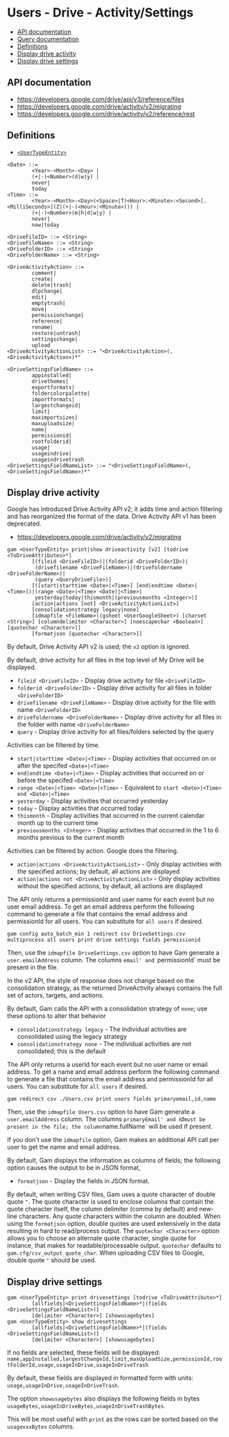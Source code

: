# Users - Drive - Activity/Settings
- [API documentation](#api-documentation)
- [Query documentation](Users-Drive-Query)
- [Definitions](#definitions)
- [Display drive activity](#display-drive-activity)
- [Display drive settings](#display-drive-settings)

## API documentation
* https://developers.google.com/drive/api/v3/reference/files
* https://developers.google.com/drive/activity/v2/migrating
* https://developers.google.com/drive/activity/v2/reference/rest

## Definitions
* [`<UserTypeEntity>`](Collections-of-Users)

```
<Date> ::=
        <Year>-<Month>-<Day> |
        (+|-)<Number>(d|w|y) |
        never|
        today
<Time> ::=
        <Year>-<Month>-<Day>(<Space>|T)<Hour>:<Minute>:<Second>[.<MilliSeconds>](Z|(+|-(<Hour>:<Minute>))) |
        (+|-)<Number>(m|h|d|w|y) |
        never|
        now|today

<DriveFileID> ::= <String>
<DriveFileName> ::= <String>
<DriveFolderID> ::= <String>
<DriveFolderName> ::= <String>

<DriveActivityAction> ::=
        comment|
        create|
        delete|trash|
        dlpchange|
        edit|
        emptytrash|
        move|
        permissionchange|
        reference|
        rename|
        restore|untrash|
        settingschange|
        upload
<DriveActivityActionList> ::= "<DriveActivityAction>(,<DriveActivityAction>)*"

<DriveSettingsFieldName> ::=
        appinstalled|
        drivethemes|
        exportformats|
        foldercolorpalette|
        importformats|
        largestchangeid|
        limit|
        maximportsizes|
        maxuploadsize|
        name|
        permissionid|
        rootfolderid|
        usage|
        usageindrive|
        usageindrivetrash
<DriveSettingsFieldNameList> ::= "<DriveSettingsFieldName>(,<DriveSettingsFieldName>)*"
```

## Display drive activity
Google has introduced Drive Activity API v2; it adds time and action filtering and has reorganized the format of the data.
Drive Activity API v1 has been deprecated.
* https://developers.google.com/drive/activity/v2/migrating
```
gam <UserTypeEntity> print|show driveactivity [v2] [todrive <ToDriveAttributes>*]
        [(fileid <DriveFileID>)|(folderid <DriveFolderID>)|
         (drivefilename <DriveFileName>)|(drivefoldername <DriveFolderName>)|
         (query <QueryDriveFile>)]
        [([start|starttime <Date>|<Time>] [end|endtime <Date>|<Time>])|(range <Date>|<Time> <Date)|<Time>|
         yesterday|today|thismonth|(previousmonths <Integer>)]
        [action|actions [not] <DriveActivityActionList>]
        [consolidationstrategy legacy|none]
        [idmapfile <FileName>|(gsheet <UserGoogleSheet>) [charset <String>] [columndelimiter <Character>] [noescapechar <Boolean>]  [quotechar <Character>]]
        [formatjson [quotechar <Character>]]
```
By default, Drive Activity API v2 is used; the `v2` option is ignored.

By default, drive activity for all files in the top level of My Drive will be displayed.
* `fileid <DriveFileID>` - Display drive activity for file `<DriveFileID>`
* `folderid <DriveFolderID>` - Display drive activity for all files in folder `<DriveFolderID>`
* `drivefilename <DriveFileName>` - Display drive activity for the file with name `<DriveFolderID>`
* `drivefoldername <DriveFolderName>` - Display drive activity for all files in the folder  with name `<DriveFolderName>`
* `query`  - Display drive activity for all files/folders selected by the query

Activities can be filtered by time.
* `start|starttime <Date>|<Time>` - Display activities that occurred on or after the specifed `<Date>|<Time>`
* `end|endtime <Date>|<Time>` - Display activities that occurred on or before the specifed `<Date>|<Time>`
* `range <Date>|<Time> <Date>|<Time>` - Equivalent to `start <Date>|<Time> end <Date>|<Time>`
* `yesterday` - Display activities that occurred yesterday
* `today` - Display activities that occurred today
* `thismonth` - Display activities that occurred in the current calendar month up to the current time
* `previousmonths <Integer>` - Display activities that occurred in the 1 to 6  months previous to the current month

Activities can be filtered by action.
Google does the filtering.
* `action|actions <DriveActivityActionList>` - Only display activities with the specified actions; by default, all actions are displayed
* `action|actions not <DriveActivityActionList>` - Only display activities without the specified actions; by default, all actions are displayed

The API only returns a permissionId and user name for each event but no user email address. To get an email address perform the
following command to generate a file that contains the email address and permissionId for all users. You can substitute for `all users` if desired.
```
gam config auto_batch_min 1 redirect csv DriveSettings.csv multiprocess all users print drive settings fields permissionid
```
Then, use the `idmapfile DriveSettings.csv` option to have Gam generate a `user.emailAddress` column. The columns `email' and `permissionId`
must be present in the file.

In the v2 API, the style of response does not change based on the consolidation strategy, as the returned DriveActivity always contains the full set of actors, targets, and actions.

By default, Gam calls the API with a consolidation strategy of `none`; use these options to alter that behavior
* `consolidationstrategy legacy` - The individual activities are consolidated using the legacy strategy
* `consolidationstrategy none` - The individual activities are not consolidated; this is the default

The API only returns a userId for each event but no user name or  email address. To get a name and email address perform the
following command to generate a file that contains the email address and permissionId for all users. You can substitute for `all users` if desired.
```
gam redirect csv ./Users.csv print users fields primaryemail,id,name
```
Then, use the `idmapfile Users.csv` option to have Gam generate a `user.emailAddress` column. The columns `primaryEmail' and `id`
must be present in the file; the column `name.fullName` will be used if present.

If you don't use the `idmapfile` option, Gam makes an additional API call per user to get the name and email address.

By default, Gam displays the information as columns of fields; the following option causes the output to be in JSON format,
* `formatjson` - Display the fields in JSON format.

By default, when writing CSV files, Gam uses a quote character of double quote `"`. The quote character is used to enclose columns that contain
the quote character itself, the column delimiter (comma by default) and new-line characters. Any quote characters within the column are doubled.
When using the `formatjson` option, double quotes are used extensively in the data resulting in hard to read/process output.
The `quotechar <Character>` option allows you to choose an alternate quote character, single quote for instance, that makes for readable/processable output.
`quotechar` defaults to `gam.cfg/csv_output_quote_char`. When uploading CSV files to Google, double quote `"` should be used.

## Display drive settings
```
gam <UserTypeEntity> print drivesettings [todrive <ToDriveAttribute>*]
        [allfields|<DriveSettingsFieldName>*|(fields <DriveSettingsFieldNameList>)]
        [delimiter <Character>] [showusagebytes]
gam <UserTypeEntity> show drivesettings
        [allfields|<DriveSettingsFieldName>*|(fields <DriveSettingsFieldNameList>)]
        [delimiter <Character>] [showusagebytes]
```
If no fields are selected, these fields will be displayed:
    `name,appInstalled,largestChangeId,limit,maxUploadSize,permissionId,rootFolderId,usage,usageInDrive,usageInDriveTrash`

By default, these fields are displayed in formatted form with units: ```usage,usageInDrive,usageInDriveTrash```.

The option `showusagebytes` also displays the following fields in bytes ```usageBytes,usageInDriveBytes,usageInDriveTrashBytes```.

This will be most useful with `print` as the rows can be sorted based on the `usagexxxBytes` columns.
